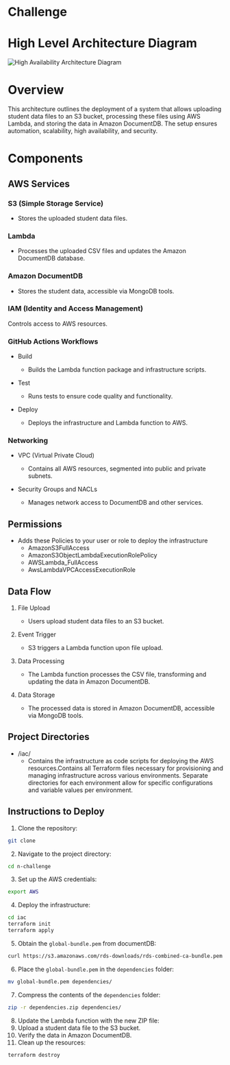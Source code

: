 # Challenge

# High Level Architecture Diagram
![High Availability Architecture Diagram](./_assets/ha_architecture_diagram.png)

# Overview
This architecture outlines the deployment of a system that allows uploading student data files to an S3 bucket, processing these files using AWS Lambda, and storing the data in Amazon DocumentDB. The setup ensures automation, scalability, high availability, and security.

# Components
## AWS Services
 ### S3 (Simple Storage Service)
-   Stores the uploaded student data files.
### Lambda

- Processes the uploaded CSV files and updates the Amazon DocumentDB database.
### Amazon DocumentDB

- Stores the student data, accessible via MongoDB tools.
### IAM (Identity and Access Management)

  Controls access to AWS resources.
### GitHub Actions Workflows
- Build

  - Builds the Lambda function package and infrastructure scripts.
- Test

  - Runs tests to ensure code quality and functionality.
- Deploy

  - Deploys the infrastructure and Lambda function to AWS.
### Networking
- VPC (Virtual Private Cloud)

  - Contains all AWS resources, segmented into public and private subnets.
- Security Groups and NACLs

    - Manages network access to DocumentDB and other services.

## Permissions

- Adds these Policies to your user or role to deploy the infrastructure
  - AmazonS3FullAccess
  - AmazonS3ObjectLambdaExecutionRolePolicy
  - AWSLambda_FullAccess
  - AwsLambdaVPCAccessExecutionRole

## Data Flow
1. File Upload

   -  Users upload student data files to an S3 bucket.
2. Event Trigger

   - S3 triggers a Lambda function upon file upload.
3. Data Processing

   - The Lambda function processes the CSV file, transforming and updating the data in Amazon DocumentDB.
4. Data Storage

   - The processed data is stored in Amazon DocumentDB, accessible via MongoDB tools.


## Project Directories
- /iac/
  - Contains the infrastructure as code scripts for deploying the AWS resources.Contains all Terraform files necessary for provisioning and managing infrastructure across various environments. Separate directories for each environment allow for specific configurations and variable values per environment.

## Instructions to Deploy

1. Clone the repository:

```bash
git clone
```

2. Navigate to the project directory:

```bash
cd n-challenge
```

3. Set up the AWS credentials:

```bash
export AWS
```

4. Deploy the infrastructure:

```bash
cd iac
terraform init
terraform apply
``` 
5. Obtain the `global-bundle.pem` from documentDB:

```bash
curl https://s3.amazonaws.com/rds-downloads/rds-combined-ca-bundle.pem -o global-bundle.pem
```

6. Place the `global-bundle.pem` in the `dependencies` folder:

```bash
mv global-bundle.pem dependencies/
```

7. Compress the contents of the `dependencies` folder:

```bash
zip -r dependencies.zip dependencies/
```

8. Update the Lambda function with the new ZIP file:
9. Upload a student data file to the S3 bucket.
10. Verify the data in Amazon DocumentDB.
11. Clean up the resources:

```bash
terraform destroy
```
